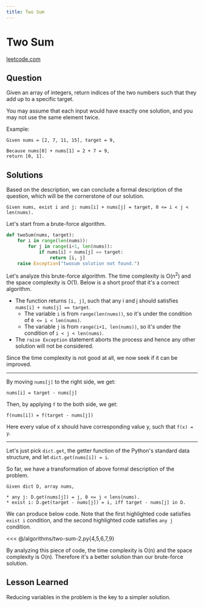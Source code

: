 ```yaml
---
title: Two Sum
---
```


# Two Sum

[leetcode.com](https://leetcode.com/problems/two-sum/)

## Question

Given an array of integers, return indices of the two numbers such that they add up to a specific target.

You may assume that each input would have exactly one solution, and you may not use the same element twice.

Example:

```
Given nums = [2, 7, 11, 15], target = 9,

Because nums[0] + nums[1] = 2 + 7 = 9,
return [0, 1].
```

## Solutions

Based on the description, we can conclude a formal description of the question, which will be the cornerstone of our solution.

```
Given nums, exist i and j: nums[i] + nums[j] = target, 0 <= i < j < len(nums).
```

Let's start from a brute-force algorithm.

```python
def twoSum(nums, target):
    for i in range(len(nums)):
        for j in range(i+1, len(nums)):
            if nums[i] + nums[j] == target:
                return [i, j]
    raise Exception("twosum solution not found.")
```

Let's analyze this brute-force algorithm. The time complexity is O(n<sup>2</sup>) and the space complexity is O(1). Below is a short proof that it's a correct algorithm.

* The function returns `[i, j]`, such that any i and j should satisfies `nums[i] + nums[j] == target`.
    * The variable `i` is from `range(len(nums))`, so it's under the condition of `0 <= i < len(nums)`.
    * The variable `j` is from `range(i+1, len(nums))`, so it's under the condition of `i < j < len(nums)`.
* The `raise Exception` statement aborts the process and hence any other solution will not be considered.

Since the time complexity is not good at all, we now seek if it can be improved.

---

By moving `nums[j]` to the right side, we get:

```
nums[i] = target - nums[j]
```

Then, by applying `f` to the both side, we get:

```
f(nums[i]) = f(target - nums[j])
```

Here every value of x should have corresponding value y, such that `f(x) = y`.

---

Let's just pick `dict.get`, the getter function of the Python's standard data structure, and let `dict.get(nums[i]) = i`.

So far, we have a transformation of above formal description of the problem.

```
Given dict D, array nums,

* any j: D.get(nums[j]) = j, 0 <= j < lens(nums).
* exist i: D.get(target - nums[j]) = i, iff target - nums[j] in D.
```

We can produce below code. Note that the first highlighted code satisfies `exist i` condition, and the second highlighted code satisfies `any j` condition.

<<< @/algorithms/two-sum-2.py{4,5,6,7,9}

By analyzing this piece of code, the time complexity is O(n) and the space complexity is O(n). Therefore it's a better solution than our brute-force solution.

## Lesson Learned

Reducing variables in the problem is the key to a simpler solution.
